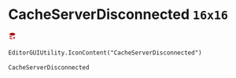 # CacheServerDisconnected `16x16`
<img src="/img/CacheServerDisconnected.png" width=16 height=16>

``` CSharp
EditorGUIUtility.IconContent("CacheServerDisconnected")
```
```
CacheServerDisconnected
```
